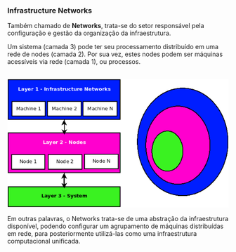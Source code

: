 ### Infrastructure Networks

Também chamado de <b>Networks</b>, trata-se do setor responsável pela configuração e gestão da organização da infraestrutura. 

Um sistema (camada 3) pode ter seu processamento distribuído em uma rede de nodes (camada 2). Por sua vez, estes nodes podem ser máquinas acessíveis via rede (camada 1), ou processos.

<p align="center" >
<br>
<img src="../0%20-%20extras/diagram/general-1.png"/>
<br>
</p>

Em outras palavras, o Networks trata-se de uma abstração da infraestrutura disponível, podendo configurar um agrupamento de máquinas distribuídas em rede, para posteriormente utilizá-las como uma infraestrutura computacional unificada.


